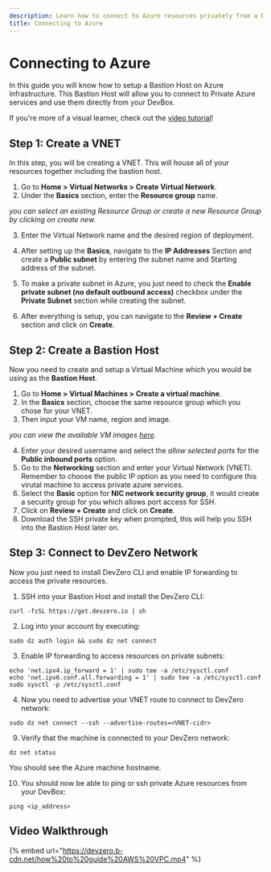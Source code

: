 ```yaml
---
description: Learn how to connect to Azure resources privately from a DevBox.
title: Connecting to Azure
---
```


# Connecting to Azure

In this guide you will know how to setup a Bastion Host on Azure Infrastructure. This Bastion Host will allow you to connect to Private Azure services and use them directly from your DevBox.

If you're more of a visual learner, check out the [video tutorial](#video-walkthrough)!

## Step 1: Create a VNET

In this step, you will be creating a VNET. This will house all of your resources together including the bastion host.

1. Go to **Home > Virtual Networks > Create Virtual Network**.
2. Under the **Basics** section, enter the **Resource group** name.

*you can select an existing Resource Group or create a new Resource Group by clicking on create new.*

3. Enter the Virtual Network name and the desired region of deployment.
4. After setting up the **Basics**, navigate to the **IP Addresses** Section and create a **Public subnet** by entering the subnet name and Starting address of the subnet.

5. To make a private subnet in Azure, you just need to check the **Enable private subnet (no default outbound access)** checkbox under the **Private Subnet** section while creating the subnet.

6. After everything is setup, you can navigate to the **Review + Create** section and click on **Create**.

## Step 2: Create a Bastion Host

Now you need to create and setup a Virtual Machine which you would be using as the **Bastion Host**.

1. Go to **Home > Virtual Machines > Create a virtual machine**.
2. In the **Basics** section, choose the same resource group which you chose for your VNET.
3. Then input your VM name, region and image.

*you can view the available VM images [here](https://azuremarketplace.microsoft.com/en-us/marketplace/apps?filters=virtual-machine-images)*.

4. Enter your desired username and select the *allow selected ports* for the **Public inbound ports** option.
5. Go to the **Networking** section and enter your Virtual Network (VNET). Remember to choose the public IP option as you need to configure this virutal machine to access private azure services.
6. Select the **Basic** option for **NIC network security group**, it would create a security group for you which allows port access for SSH.
7. Click on **Review + Create** and click on **Create**.
8. Download the SSH private key when prompted, this will help you SSH into the Bastion Host later on.

## Step 3: Connect to DevZero Network

Now you just need to install DevZero CLI and enable IP forwarding to access the private resources.

1. SSH into your Bastion Host and install the DevZero CLI:

```
curl -fsSL https://get.devzero.io | sh
```

2. Log into your account by executing:

```
sudo dz auth login && sudo dz net connect
```

3. Enable IP forwarding to access resources on private subnets:

```
echo 'net.ipv4.ip_forward = 1' | sudo tee -a /etc/sysctl.conf
echo 'net.ipv6.conf.all.forwarding = 1' | sudo tee -a /etc/sysctl.conf
sudo sysctl -p /etc/sysctl.conf
```

4. Now you need to advertise your VNET route to connect to DevZero network:

```
sudo dz net connect --ssh --advertise-routes=<VNET-cidr>
```

9. Verify that the machine is connected to your DevZero network:

```
dz net status
```

You should see the Azure machine hostname.

10. You should now be able to ping or ssh private Azure resources from your DevBox:

```
ping <ip_address>
```

## Video Walkthrough

{% embed url="https://devzero.b-cdn.net/how%20to%20guide%20AWS%20VPC.mp4" %}
